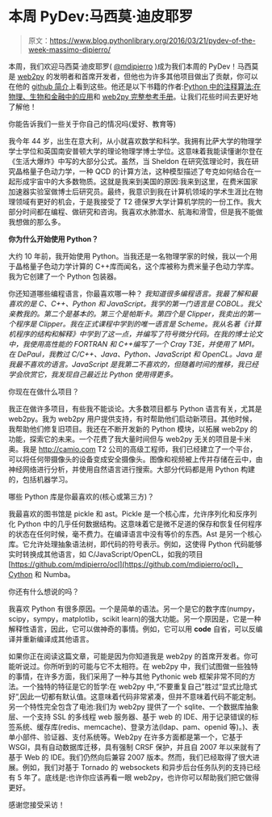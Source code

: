 # 本周 PyDev:马西莫·迪皮耶罗

> 原文：<https://www.blog.pythonlibrary.org/2016/03/21/pydev-of-the-week-massimo-dipierro/>

本周，我们欢迎马西莫·迪皮耶罗( [@mdipierro](https://twitter.com/mdipierro) )成为我们本周的 PyDev！马西莫是 [web2py](http://web2py.com) 的发明者和首席开发者，但他也为许多其他项目做出了贡献，你可以在他的 [github 简介](https://github.com/mdipierro)上看到这些。他还是以下书籍的作者:[Python 中的注释算法:在物理、生物和金融中的应用](http://www.amazon.com/gp/product/0991160401/ref=as_li_tl?ie=UTF8&camp=1789&creative=390957&creativeASIN=0991160401&linkCode=as2&tag=thmovsthpy-20&linkId=TOXGCPE3UX4VT572)和 [web2py 完整参考手册](http://www.amazon.com/gp/product/0578120216/ref=as_li_tl?ie=UTF8&camp=1789&creative=390957&creativeASIN=0578120216&linkCode=as2&tag=thmovsthpy-20&linkId=4LC3FCN6GQK5R4VN)。让我们花些时间去更好地了解他！

你能告诉我们一些关于你自己的情况吗(爱好、教育等)

我今年 44 岁，出生在意大利，从小就喜欢数学和科学。我拥有比萨大学的物理学学士学位和英国南安普顿大学的理论物理学博士学位。这意味着我能读懂谢尔登在《生活大爆炸》中写的大部分公式。虽然，当 Sheldon 在研究弦理论时，我在研究晶格量子色动力学，一种 QCD 的计算方法，这种模型描述了夸克如何结合在一起形成宇宙中的大多数物质。这就是我来到美国的原因:我来到这里，在费米国家加速器实验室做博士后研究员。最终，我意识到我在计算机领域的学术生涯比在物理领域有更好的机会，于是我接受了 T2 德保罗大学计算机学院的一份工作。我大部分时间都在编程、做研究和咨询。我喜欢水肺潜水、航海和滑雪，但是我不能做我想做的那么多。

**你为什么开始使用 Python？**

大约 10 年前，我开始使用 Python。当我还是一名物理学家的时候，我以一个用于晶格量子色动力学计算的 C++库而闻名，这个库被称为费米量子色动力学库。我为它创建了一个 Python 包装器。

你还知道哪些编程语言，你最喜欢哪一种？
 *我知道很多编程语言。我最了解和最喜欢的是 C、C++、Python 和 JavaScript。我学的第一门语言是 COBOL。我父亲教我的。第二个是基本的。第三个是帕斯卡。第四个是 Clipper，我卖出的第一个程序是 Clipper。我在正式课程中学到的唯一语言是 Scheme。我从名著《计算机程序的结构和解释》中学到了这一点，并编写了符号微分代码。在我的博士论文中，我使用高性能的 FORTRAN 和 C++编写了一个 Cray T3E，并使用了 MPI。在 DePaul，我教过 C/C++、Java、Python、JavaScript 和 OpenCL。Java 是我最不喜欢的语言。JavaScript 是我第二不喜欢的，但随着时间的推移，我已经学会欣赏它，我发现自己最近比 Python 使用得更多。*

你现在在做什么项目？

我正在做许多项目，有些我不能谈论。大多数项目都与 Python 语言有关，尤其是 web2py。我为 web2py 用户提供支持，有时帮助他们启动新项目。其他时候，我帮助他们修复旧项目。我还在不断开发新的 Python 模块，以拓展 web2py 的功能，探索它的未来。一个花费了我大量时间但与 web2py 无关的项目是卡米奥。我是 http://camio.com T2 公司的高级工程师，我们已经建立了一个平台，可以将任何带摄像头的设备变成安全摄像头。图像和视频被上传并存储在云中，由神经网络进行分析，并使用自然语言进行搜索。大部分代码都是用 Python 构建的，包括机器学习。

哪些 Python 库是你最喜欢的(核心或第三方)？

我最喜欢的图书馆是 pickle 和 ast。Pickle 是一个核心库，允许序列化和反序列化 Python 中的几乎任何数据结构。这意味着它是微不足道的保存和恢复任何程序的状态在任何时候，毫不费力。在编译语言中没有等价的东西。Ast 是另一个核心库。它允许处理抽象语法树，即代码的符号表示。例如，这使得 Python 代码能够实时转换成其他语言，如 C/JavaScript/OpenCL，如我的项目[https://github.com/mdipierro/ocl](https://github.com/mdipierro/ocl)，Cython 和 Numba。

你还有什么想说的吗？

我喜欢 Python 有很多原因。一个是简单的语法。另一个是它的数字库(numpy，scipy，sympy，matplotlib，scikit learn)的强大功能。另一个原因是，它是一种解释性语言，因此，它可以做神奇的事情。例如，它可以用 __code__ 自省，可以反编译并重新编译成其他语言。

如果你正在阅读这篇文章，可能是因为你知道我是 web2py 的首席开发者。你可能听说过。你所听到的可能与它不太相符。在 web2py 中，我们试图做一些独特的事情，在许多方面，我们采用了一种与其他 Pythonic web 框架非常不同的方法。一个独特的特征是它的哲学:在 web2py 中,“不要重复自己”胜过“显式比隐式好”,因此一切都有默认值。这意味着代码非常紧凑，但并不意味着代码不能定制。另一个特性完全包含了电池:我们为 web2py 提供了一个 sqlite、一个数据库抽象层、一个支持 SSL 的多线程 web 服务器、基于 web 的 IDE、用于记录错误的标签系统、缓存库(redis、memcache)、登录方法(ldap、pam、openid 等)。)、表单小部件、验证器、支付系统等。Web2py 在许多方面都是第一个，它基于 WSGI，具有自动数据库迁移，具有强制 CRSF 保护，并且自 2007 年以来就有了基于 Web 的 IDE。我们仍然向后兼容 2007 版本。然而，我们已经取得了很大进展。例如，我们对基于 Tornado 的 websockets 和异步后台任务队列的支持已经有 5 年了。底线是:也许你应该再看一眼 web2py，也许你可以帮助我们把它做得更好。

感谢您接受采访！